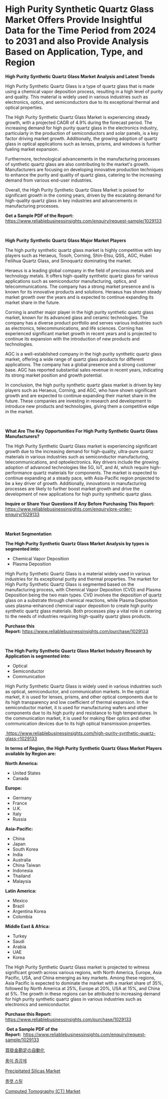 <p><h1>High Purity Synthetic Quartz Glass Market Offers Provide Insightful Data for the Time Period from 2024 to 2031 and also Provide Analysis Based on Application, Type, and Region</h1></p><p><strong>High Purity Synthetic Quartz Glass Market Analysis and Latest Trends</strong></p>
<p><p>High Purity Synthetic Quartz Glass is a type of quartz glass that is made using a chemical vapor deposition process, resulting in a high level of purity and quality. This material is widely used in various industries such as electronics, optics, and semiconductors due to its exceptional thermal and optical properties.</p><p>The High Purity Synthetic Quartz Glass Market is experiencing steady growth, with a projected CAGR of 4.9% during the forecast period. The increasing demand for high purity quartz glass in the electronics industry, particularly in the production of semiconductors and solar panels, is a key factor driving market growth. Additionally, the growing adoption of quartz glass in optical applications such as lenses, prisms, and windows is further fueling market expansion.</p><p>Furthermore, technological advancements in the manufacturing processes of synthetic quartz glass are also contributing to the market's growth. Manufacturers are focusing on developing innovative production techniques to enhance the purity and quality of quartz glass, catering to the increasing demand from various end-user industries.</p><p>Overall, the High Purity Synthetic Quartz Glass Market is poised for significant growth in the coming years, driven by the escalating demand for high-quality quartz glass in key industries and advancements in manufacturing processes.</p></p>
<p><strong>Get a Sample PDF of the Report:&nbsp;</strong> <a href="https://www.reliablebusinessinsights.com/enquiry/request-sample/1029133">https://www.reliablebusinessinsights.com/enquiry/request-sample/1029133</a></p>
<p>&nbsp;</p>
<p><strong>High Purity Synthetic Quartz Glass Major Market Players</strong></p>
<p><p>The high purity synthetic quartz glass market is highly competitive with key players such as Heraeus, Tosoh, Corning, Shin-Etsu, QSIL, AGC, Hubei Feilihua Quartz Glass, and Sinoquartz dominating the market. </p><p>Heraeus is a leading global company in the field of precious metals and technology metals. It offers high-quality synthetic quartz glass for various applications such as semiconductor manufacturing, optics, and telecommunications. The company has a strong market presence and is known for its innovative products and solutions. Heraeus has shown steady market growth over the years and is expected to continue expanding its market share in the future.</p><p>Corning is another major player in the high purity synthetic quartz glass market, known for its advanced glass and ceramic technologies. The company has a diverse product portfolio and serves various industries such as electronics, telecommunications, and life sciences. Corning has experienced significant market growth in recent years and is projected to continue its expansion with the introduction of new products and technologies.</p><p>AGC is a well-established company in the high purity synthetic quartz glass market, offering a wide range of quartz glass products for different applications. The company has a global presence and a strong customer base. AGC has reported substantial sales revenue in recent years, indicating its strong market position and growth potential.</p><p>In conclusion, the high purity synthetic quartz glass market is driven by key players such as Heraeus, Corning, and AGC, who have shown significant growth and are expected to continue expanding their market share in the future. These companies are investing in research and development to introduce new products and technologies, giving them a competitive edge in the market.</p></p>
<p>&nbsp;</p>
<p><strong>What Are The Key Opportunities For High Purity Synthetic Quartz Glass Manufacturers?</strong></p>
<p><p>The High Purity Synthetic Quartz Glass market is experiencing significant growth due to the increasing demand for high-quality, ultra-pure quartz materials in various industries such as semiconductor manufacturing, telecommunications, and optoelectronics. Key drivers include the growing adoption of advanced technologies like 5G, IoT, and AI, which require high-performance quartz materials for components. The market is expected to continue expanding at a steady pace, with Asia-Pacific region projected to be a key driver of growth. Additionally, innovations in manufacturing processes are likely to further boost market growth and drive the development of new applications for high purity synthetic quartz glass.</p></p>
<p><strong>Inquire or Share Your Questions If Any Before Purchasing This Report:</strong> <a href="https://www.reliablebusinessinsights.com/enquiry/pre-order-enquiry/1029133">https://www.reliablebusinessinsights.com/enquiry/pre-order-enquiry/1029133</a></p>
<p>&nbsp;</p>
<p><strong>Market Segmentation</strong></p>
<p><strong>The High Purity Synthetic Quartz Glass Market Analysis by types is segmented into:</strong></p>
<p><ul><li>Chemical Vapor Deposition</li><li>Plasma Deposition</li></ul></p>
<p><p>High Purity Synthetic Quartz Glass is a material widely used in various industries for its exceptional purity and thermal properties. The market for High Purity Synthetic Quartz Glass is segmented based on the manufacturing process, with Chemical Vapor Deposition (CVD) and Plasma Deposition being the two main types. CVD involves the deposition of quartz glass on a substrate through chemical reactions, while Plasma Deposition uses plasma-enhanced chemical vapor deposition to create high purity synthetic quartz glass materials. Both processes play a vital role in catering to the needs of industries requiring high-quality quartz glass products.</p></p>
<p><strong>Purchase this Report:&nbsp;</strong><a href="https://www.reliablebusinessinsights.com/purchase/1029133">https://www.reliablebusinessinsights.com/purchase/1029133</a></p>
<p>&nbsp;</p>
<p><strong>The High Purity Synthetic Quartz Glass Market Industry Research by Application is segmented into:</strong></p>
<p><ul><li>Optical</li><li>Semiconductor</li><li>Communication</li></ul></p>
<p><p>High Purity Synthetic Quartz Glass is widely used in various industries such as optical, semiconductor, and communication markets. In the optical market, it is used for lenses, prisms, and other optical components due to its high transparency and low coefficient of thermal expansion. In the semiconductor market, it is used for manufacturing wafers and other components due to its high purity and resistance to high temperatures. In the communication market, it is used for making fiber optics and other communication devices due to its high optical transmission properties.</p></p>
<p><a href="https://www.reliablebusinessinsights.com/high-purity-synthetic-quartz-glass-r1029133">&nbsp;https://www.reliablebusinessinsights.com/high-purity-synthetic-quartz-glass-r1029133</a></p>
<p><strong>In terms of Region, the High Purity Synthetic Quartz Glass Market Players available by Region are:</strong></p>
<p>
    <p> <strong> North America: </strong>
        <ul>
            <li>United States</li>
            <li>Canada</li>
        </ul>
        </p> 
    <p> <strong> Europe: </strong>
        <ul>
            <li>Germany</li>
            <li>France</li>
            <li>U.K.</li>
            <li>Italy</li>
            <li>Russia</li>
        </ul>
        </p> 
    <p> <strong> Asia-Pacific: </strong>
        <ul>
            <li>China</li>
            <li>Japan</li>
            <li>South Korea</li>
            <li>India</li>
            <li>Australia</li>
            <li>China Taiwan</li>
            <li>Indonesia</li>
            <li>Thailand</li>
            <li>Malaysia</li>
        </ul>
        </p> 
    <p> <strong> Latin America: </strong>
        <ul>
            <li>Mexico</li>
            <li>Brazil</li>
            <li>Argentina Korea</li>
            <li>Colombia</li>
        </ul>
        </p> 
    <p> <strong> Middle East & Africa: </strong>
        <ul>
            <li>Turkey</li>
            <li>Saudi</li>
            <li>Arabia</li>
            <li>UAE</li>
            <li>Korea</li>
        </ul>
    </p>
    </p>
<p><p>The High Purity Synthetic Quartz Glass market is projected to witness significant growth across various regions, with North America, Europe, Asia Pacific, USA, and China emerging as key markets. Among these regions, Asia Pacific is expected to dominate the market with a market share of 35%, followed by North America at 25%, Europe at 20%, USA at 15%, and China at 5%. The growth in these regions can be attributed to increasing demand for high purity synthetic quartz glass in various industries such as electronics and semiconductor.</p></p>
<p><strong>Purchase this Report: </strong><a href="https://www.reliablebusinessinsights.com/purchase/1029133">https://www.reliablebusinessinsights.com/purchase/1029133</a></p>
<p>&nbsp;<strong>Get a Sample PDF of the Report:&nbsp;&nbsp;</strong><a href="https://www.reliablebusinessinsights.com/enquiry/request-sample/1029133">https://www.reliablebusinessinsights.com/enquiry/request-sample/1029133</a></p>
<p><strong></strong></p>
<p><p><a href="https://medium.com/@saigekulas/%E3%82%A2%E3%82%AB%E3%82%A6%E3%83%B3%E3%83%88%E6%94%AF%E6%89%95%E8%87%AA%E5%8B%95%E5%8C%96%E3%83%9E%E3%83%BC%E3%82%B1%E3%83%83%E3%83%88-2031%E5%B9%B4%E3%81%BE%E3%81%A7%E3%81%AE%E6%88%90%E5%8A%9F%E3%81%99%E3%82%8B%E3%83%93%E3%82%B8%E3%83%8D%E3%82%B9%E6%88%A6%E7%95%A5%E3%81%AE%E9%8D%B5-f740c2a5347c">買掛金勘定の自動化</a></p><p><a href="https://github.com/RonSpencer61/Market-Research-Report-List-1/blob/main/841272378587.md">풍미 증강제</a></p><p><a href="https://github.com/EbonyHane1955/Market-Research-Report-List-1/blob/main/precipitated-silicas-market.md">Precipitated Silicas Market</a></p><p><a href="https://github.com/valroy852/Market-Research-Report-List-1/blob/main/436339778586.md">플랫 스틸</a></p><p><a href="https://github.com/kathiaseamanalvaradovlprc2h/Market-Research-Report-List-2/blob/main/computed-tomography-ct-market.md">Computed Tomography (CT) Market</a></p></p>